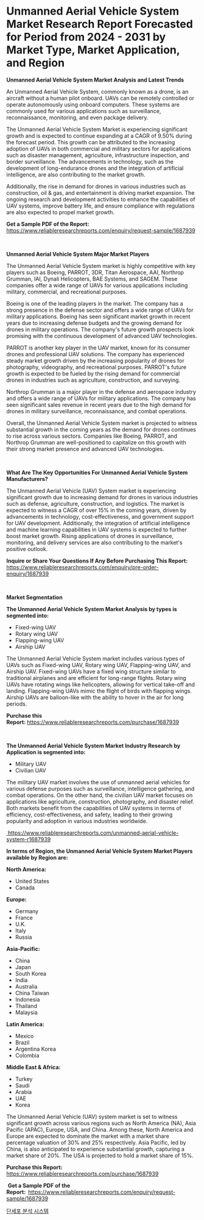 <p><h1>Unmanned Aerial Vehicle System Market Research Report Forecasted for Period from 2024 -  2031 by Market Type, Market Application, and Region</h1></p><p><strong>Unmanned Aerial Vehicle System Market Analysis and Latest Trends</strong></p>
<p><p>An Unmanned Aerial Vehicle System, commonly known as a drone, is an aircraft without a human pilot onboard. UAVs can be remotely controlled or operate autonomously using onboard computers. These systems are commonly used for various applications such as surveillance, reconnaissance, monitoring, and even package delivery.</p><p>The Unmanned Aerial Vehicle System Market is experiencing significant growth and is expected to continue expanding at a CAGR of 9.50% during the forecast period. This growth can be attributed to the increasing adoption of UAVs in both commercial and military sectors for applications such as disaster management, agriculture, infrastructure inspection, and border surveillance. The advancements in technology, such as the development of long-endurance drones and the integration of artificial intelligence, are also contributing to the market growth.</p><p>Additionally, the rise in demand for drones in various industries such as construction, oil & gas, and entertainment is driving market expansion. The ongoing research and development activities to enhance the capabilities of UAV systems, improve battery life, and ensure compliance with regulations are also expected to propel market growth.</p></p>
<p><strong>Get a Sample PDF of the Report:&nbsp;</strong> <a href="https://www.reliableresearchreports.com/enquiry/request-sample/1687939">https://www.reliableresearchreports.com/enquiry/request-sample/1687939</a></p>
<p>&nbsp;</p>
<p><strong>Unmanned Aerial Vehicle System Major Market Players</strong></p>
<p><p>The Unmanned Aerial Vehicle System market is highly competitive with key players such as Boeing, PARROT, 3DR, Titan Aerospace, AAI, Northrop Grumman, IAI, Dynali Helicopters, BAE Systems, and SAGEM. These companies offer a wide range of UAVs for various applications including military, commercial, and recreational purposes.</p><p>Boeing is one of the leading players in the market. The company has a strong presence in the defense sector and offers a wide range of UAVs for military applications. Boeing has seen significant market growth in recent years due to increasing defense budgets and the growing demand for drones in military operations. The company's future growth prospects look promising with the continuous development of advanced UAV technologies.</p><p>PARROT is another key player in the UAV market, known for its consumer drones and professional UAV solutions. The company has experienced steady market growth driven by the increasing popularity of drones for photography, videography, and recreational purposes. PARROT's future growth is expected to be fueled by the rising demand for commercial drones in industries such as agriculture, construction, and surveying.</p><p>Northrop Grumman is a major player in the defense and aerospace industry and offers a wide range of UAVs for military applications. The company has seen significant sales revenue in recent years due to the high demand for drones in military surveillance, reconnaissance, and combat operations.</p><p>Overall, the Unmanned Aerial Vehicle System market is projected to witness substantial growth in the coming years as the demand for drones continues to rise across various sectors. Companies like Boeing, PARROT, and Northrop Grumman are well-positioned to capitalize on this growth with their strong market presence and advanced UAV technologies.</p></p>
<p>&nbsp;</p>
<p><strong>What Are The Key Opportunities For Unmanned Aerial Vehicle System Manufacturers?</strong></p>
<p><p>The Unmanned Aerial Vehicle (UAV) System market is experiencing significant growth due to increasing demand for drones in various industries such as defense, agriculture, construction, and logistics. The market is expected to witness a CAGR of over 15% in the coming years, driven by advancements in technology, cost-effectiveness, and government support for UAV development. Additionally, the integration of artificial intelligence and machine learning capabilities in UAV systems is expected to further boost market growth. Rising applications of drones in surveillance, monitoring, and delivery services are also contributing to the market's positive outlook.</p></p>
<p><strong>Inquire or Share Your Questions If Any Before Purchasing This Report:</strong> <a href="https://www.reliableresearchreports.com/enquiry/pre-order-enquiry/1687939">https://www.reliableresearchreports.com/enquiry/pre-order-enquiry/1687939</a></p>
<p>&nbsp;</p>
<p><strong>Market Segmentation</strong></p>
<p><strong>The Unmanned Aerial Vehicle System Market Analysis by types is segmented into:</strong></p>
<p><ul><li>Fixed-wing UAV</li><li>Rotary wing UAV</li><li>Flapping-wing UAV</li><li>Airship UAV</li></ul></p>
<p><p>The Unmanned Aerial Vehicle System market includes various types of UAVs such as Fixed-wing UAV, Rotary wing UAV, Flapping-wing UAV, and Airship UAV. Fixed-wing UAVs have a fixed wing structure similar to traditional airplanes and are efficient for long-range flights. Rotary wing UAVs have rotating wings like helicopters, allowing for vertical take-off and landing. Flapping-wing UAVs mimic the flight of birds with flapping wings. Airship UAVs are balloon-like with the ability to hover in the air for long periods.</p></p>
<p><strong>Purchase this Report:&nbsp;</strong><a href="https://www.reliableresearchreports.com/purchase/1687939">https://www.reliableresearchreports.com/purchase/1687939</a></p>
<p>&nbsp;</p>
<p><strong>The Unmanned Aerial Vehicle System Market Industry Research by Application is segmented into:</strong></p>
<p><ul><li>Military UAV</li><li>Civilian UAV</li></ul></p>
<p><p>The military UAV market involves the use of unmanned aerial vehicles for various defense purposes such as surveillance, intelligence gathering, and combat operations. On the other hand, the civilian UAV market focuses on applications like agriculture, construction, photography, and disaster relief. Both markets benefit from the capabilities of UAV systems in terms of efficiency, cost-effectiveness, and safety, leading to their growing popularity and adoption in various industries worldwide.</p></p>
<p><a href="https://www.reliableresearchreports.com/unmanned-aerial-vehicle-system-r1687939">&nbsp;https://www.reliableresearchreports.com/unmanned-aerial-vehicle-system-r1687939</a></p>
<p><strong>In terms of Region, the Unmanned Aerial Vehicle System Market Players available by Region are:</strong></p>
<p>
    <p> <strong> North America: </strong>
        <ul>
            <li>United States</li>
            <li>Canada</li>
        </ul>
        </p> 
    <p> <strong> Europe: </strong>
        <ul>
            <li>Germany</li>
            <li>France</li>
            <li>U.K.</li>
            <li>Italy</li>
            <li>Russia</li>
        </ul>
        </p> 
    <p> <strong> Asia-Pacific: </strong>
        <ul>
            <li>China</li>
            <li>Japan</li>
            <li>South Korea</li>
            <li>India</li>
            <li>Australia</li>
            <li>China Taiwan</li>
            <li>Indonesia</li>
            <li>Thailand</li>
            <li>Malaysia</li>
        </ul>
        </p> 
    <p> <strong> Latin America: </strong>
        <ul>
            <li>Mexico</li>
            <li>Brazil</li>
            <li>Argentina Korea</li>
            <li>Colombia</li>
        </ul>
        </p> 
    <p> <strong> Middle East & Africa: </strong>
        <ul>
            <li>Turkey</li>
            <li>Saudi</li>
            <li>Arabia</li>
            <li>UAE</li>
            <li>Korea</li>
        </ul>
    </p>
    </p>
<p><p>The Unmanned Aerial Vehicle (UAV) system market is set to witness significant growth across various regions such as North America (NA), Asia Pacific (APAC), Europe, USA, and China. Among these, North America and Europe are expected to dominate the market with a market share percentage valuation of 30% and 25% respectively. Asia Pacific, led by China, is also anticipated to experience substantial growth, capturing a market share of 20%. The USA is projected to hold a market share of 15%.</p></p>
<p><strong>Purchase this Report: </strong><a href="https://www.reliableresearchreports.com/purchase/1687939">https://www.reliableresearchreports.com/purchase/1687939</a></p>
<p>&nbsp;<strong>Get a Sample PDF of the Report:&nbsp;&nbsp;</strong><a href="https://www.reliableresearchreports.com/enquiry/request-sample/1687939">https://www.reliableresearchreports.com/enquiry/request-sample/1687939</a></p>
<p><strong></strong></p>
<p><p><a href="https://github.com/berlianaparadilla48/Market-Research-Report-List-2/blob/main/334097144052.md">단세포 분석 시스템</a></p></p>